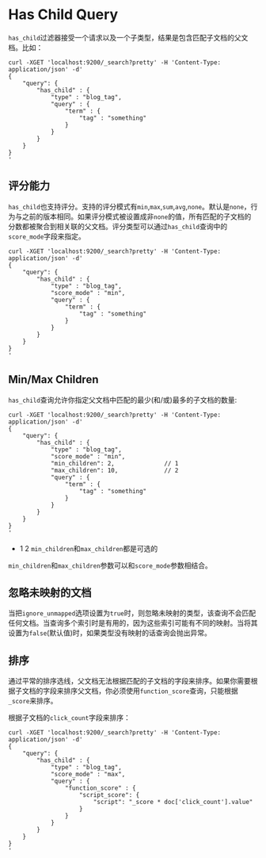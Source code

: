 # Has Child Query

`has_child`过滤器接受一个请求以及一个子类型，结果是包含匹配子文档的父文档。比如：

```
curl -XGET 'localhost:9200/_search?pretty' -H 'Content-Type: application/json' -d'
{
    "query": {
        "has_child" : {
            "type" : "blog_tag",
            "query" : {
                "term" : {
                    "tag" : "something"
                }
            }
        }
    }
}
'
```

## 评分能力

`has_child`也支持评分。支持的评分模式有`min`,`max`,`sum`,`avg`,`none`。默认是`none`，行为与之前的版本相同。如果评分模式被设置成非`none`的值，所有匹配的子文档的分数都被聚合到相关联的父文档。评分类型可以通过`has_child`查询中的`score_mode`字段来指定。

```
curl -XGET 'localhost:9200/_search?pretty' -H 'Content-Type: application/json' -d'
{
    "query": {
        "has_child" : {
            "type" : "blog_tag",
            "score_mode" : "min",
            "query" : {
                "term" : {
                    "tag" : "something"
                }
            }
        }
    }
}
'
```

## Min/Max Children

`has_child`查询允许你指定父文档中匹配的最少(和/或)最多的子文档的数量:

```
curl -XGET 'localhost:9200/_search?pretty' -H 'Content-Type: application/json' -d'
{
    "query": {
        "has_child" : {
            "type" : "blog_tag",
            "score_mode" : "min",
            "min_children": 2, 				// 1
            "max_children": 10, 			// 2
            "query" : {
                "term" : {
                    "tag" : "something"
                }
            }
        }
    }
}
'
```

- 1 2 `min_children`和`max_children`都是可选的

`min_children`和`max_children`参数可以和`score_mode`参数相结合。

## 忽略未映射的文档

当把`ignore_unmapped`选项设置为`true`时，则忽略未映射的类型，该查询不会匹配任何文档。当查询多个索引时是有用的，因为这些索引可能有不同的映射。当将其设置为`false`(默认值)时，如果类型没有映射的话查询会抛出异常。

## 排序

通过平常的排序选线，父文档无法根据匹配的子文档的字段来排序。如果你需要根据子文档的字段来排序父文档，你必须使用`function_score`查询，只能根据`_score`来排序。

根据子文档的`click_count`字段来排序：

```
curl -XGET 'localhost:9200/_search?pretty' -H 'Content-Type: application/json' -d'
{
    "query": {
        "has_child" : {
            "type" : "blog_tag",
            "score_mode" : "max",
            "query" : {
                "function_score" : {
                    "script_score": {
                        "script": "_score * doc['click_count'].value"
                    }
                }
            }
        }
    }
}
'
```
